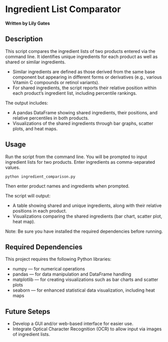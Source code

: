 # Ingredient List Comparator
**Written by Lily Gates** 

## Description
This script compares the ingredient lists of two products entered via the command line. It identifies unique ingredients for each product as well as shared or similar ingredients.
* Similar ingredients are defined as those derived from the same base component but appearing in different forms or derivatives (e.g., various Vitamin C compounds or retinol variants).
* For shared ingredients, the script reports their relative position within each product’s ingredient list, including percentile rankings.  

The output includes:  
* A pandas DataFrame showing shared ingredients, their positions, and relative percentiles in both products.
* Visualizations of the shared ingredients through bar graphs, scatter plots, and heat maps.  

## Usage
Run the script from the command line. You will be prompted to input ingredient lists for two products. Enter ingredients as comma-separated values.

```python ingredient_comparison.py```

Then enter product names and ingredients when prompted.

The script will output:
* A table showing shared and unique ingredients, along with their relative positions in each product.
* Visualizations comparing the shared ingredients (bar chart, scatter plot, heat map).  

Note: Be sure you have installed the required dependencies before running.

## Required Dependencies
This project requires the following Python libraries:
* numpy — for numerical operations
* pandas — for data manipulation and DataFrame handling
* matplotlib — for creating visualizations such as bar charts and scatter plots
* seaborn — for enhanced statistical data visualization, including heat maps

## Future Seteps
* Develop a GUI and/or web-based interface for easier use.
* Integrate Optical Character Recognition (OCR) to allow input via images of ingredient lists.
